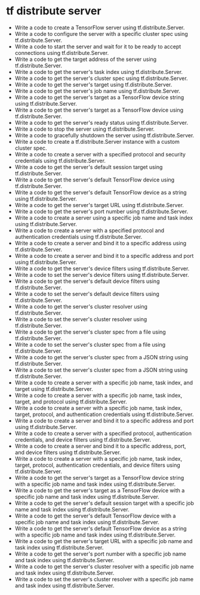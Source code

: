# tf distribute server

- Write a code to create a TensorFlow server using tf.distribute.Server.
- Write a code to configure the server with a specific cluster spec using tf.distribute.Server.
- Write a code to start the server and wait for it to be ready to accept connections using tf.distribute.Server.
- Write a code to get the target address of the server using tf.distribute.Server.
- Write a code to get the server's task index using tf.distribute.Server.
- Write a code to get the server's cluster spec using tf.distribute.Server.
- Write a code to get the server's target using tf.distribute.Server.
- Write a code to get the server's job name using tf.distribute.Server.
- Write a code to get the server's target as a TensorFlow device string using tf.distribute.Server.
- Write a code to get the server's target as a TensorFlow device using tf.distribute.Server.
- Write a code to get the server's ready status using tf.distribute.Server.
- Write a code to stop the server using tf.distribute.Server.
- Write a code to gracefully shutdown the server using tf.distribute.Server.
- Write a code to create a tf.distribute.Server instance with a custom cluster spec.
- Write a code to create a server with a specified protocol and security credentials using tf.distribute.Server.
- Write a code to get the server's default session target using tf.distribute.Server.
- Write a code to get the server's default TensorFlow device using tf.distribute.Server.
- Write a code to get the server's default TensorFlow device as a string using tf.distribute.Server.
- Write a code to get the server's target URL using tf.distribute.Server.
- Write a code to get the server's port number using tf.distribute.Server.
- Write a code to create a server using a specific job name and task index using tf.distribute.Server.
- Write a code to create a server with a specified protocol and authentication credentials using tf.distribute.Server.
- Write a code to create a server and bind it to a specific address using tf.distribute.Server.
- Write a code to create a server and bind it to a specific address and port using tf.distribute.Server.
- Write a code to get the server's device filters using tf.distribute.Server.
- Write a code to set the server's device filters using tf.distribute.Server.
- Write a code to get the server's default device filters using tf.distribute.Server.
- Write a code to set the server's default device filters using tf.distribute.Server.
- Write a code to get the server's cluster resolver using tf.distribute.Server.
- Write a code to set the server's cluster resolver using tf.distribute.Server.
- Write a code to get the server's cluster spec from a file using tf.distribute.Server.
- Write a code to set the server's cluster spec from a file using tf.distribute.Server.
- Write a code to get the server's cluster spec from a JSON string using tf.distribute.Server.
- Write a code to set the server's cluster spec from a JSON string using tf.distribute.Server.
- Write a code to create a server with a specific job name, task index, and target using tf.distribute.Server.
- Write a code to create a server with a specific job name, task index, target, and protocol using tf.distribute.Server.
- Write a code to create a server with a specific job name, task index, target, protocol, and authentication credentials using tf.distribute.Server.
- Write a code to create a server and bind it to a specific address and port using tf.distribute.Server.
- Write a code to create a server with a specified protocol, authentication credentials, and device filters using tf.distribute.Server.
- Write a code to create a server and bind it to a specific address, port, and device filters using tf.distribute.Server.
- Write a code to create a server with a specific job name, task index, target, protocol, authentication credentials, and device filters using tf.distribute.Server.
- Write a code to get the server's target as a TensorFlow device string with a specific job name and task index using tf.distribute.Server.
- Write a code to get the server's target as a TensorFlow device with a specific job name and task index using tf.distribute.Server.
- Write a code to get the server's default session target with a specific job name and task index using tf.distribute.Server.
- Write a code to get the server's default TensorFlow device with a specific job name and task index using tf.distribute.Server.
- Write a code to get the server's default TensorFlow device as a string with a specific job name and task index using tf.distribute.Server.
- Write a code to get the server's target URL with a specific job name and task index using tf.distribute.Server.
- Write a code to get the server's port number with a specific job name and task index using tf.distribute.Server.
- Write a code to get the server's cluster resolver with a specific job name and task index using tf.distribute.Server.
- Write a code to set the server's cluster resolver with a specific job name and task index using tf.distribute.Server.